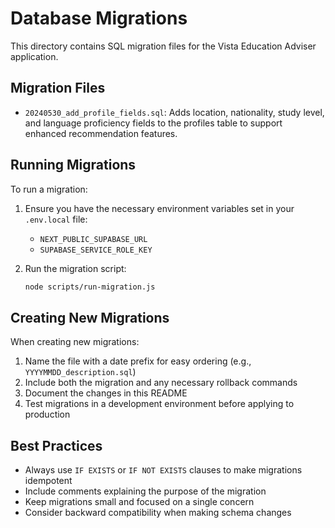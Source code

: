 # Database Migrations

This directory contains SQL migration files for the Vista Education Adviser application.

## Migration Files

- `20240530_add_profile_fields.sql`: Adds location, nationality, study level, and language proficiency fields to the profiles table to support enhanced recommendation features.

## Running Migrations

To run a migration:

1. Ensure you have the necessary environment variables set in your `.env.local` file:
   - `NEXT_PUBLIC_SUPABASE_URL`
   - `SUPABASE_SERVICE_ROLE_KEY`

2. Run the migration script:
   ```bash
   node scripts/run-migration.js
   ```

## Creating New Migrations

When creating new migrations:

1. Name the file with a date prefix for easy ordering (e.g., `YYYYMMDD_description.sql`)
2. Include both the migration and any necessary rollback commands
3. Document the changes in this README
4. Test migrations in a development environment before applying to production

## Best Practices

- Always use `IF EXISTS` or `IF NOT EXISTS` clauses to make migrations idempotent
- Include comments explaining the purpose of the migration
- Keep migrations small and focused on a single concern
- Consider backward compatibility when making schema changes 